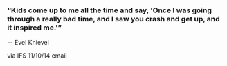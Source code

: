 ### “Kids come up to me all the time and say, 'Once I was going through a really bad time, and I saw you crash and get up, and it inspired me.'”
-- Evel Knievel

via IFS 11/10/14 email
